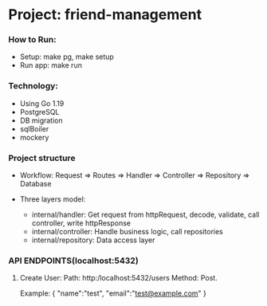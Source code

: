 # **Project: friend-management**
### How to Run:
- Setup: make pg, make setup
- Run app: make run

### **Technology**:
- Using Go 1.19
- PostgreSQL
- DB migration
- sqlBoiler
- mockery

### Project structure
- Workflow: Request => Routes => Handler => Controller => Repository => Database

- Three layers model:
    + internal/handler: Get request from httpRequest, decode, validate, call controller, write httpResponse
    + internal/controller: Handle business logic, call repositories
    + internal/repository: Data access layer

### API ENDPOINTS(localhost:5432)
1. Create User:
   Path: http:/localhost:5432/users
   Method: Post.

    Example:
   {
        "name":"test",
        "email":"test@example.com"
   }